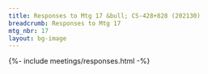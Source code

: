 ```yaml
---
title: Responses to Mtg 17 &bull; CS-428+828 (202130)
breadcrumb: Responses to Mtg 17
mtg_nbr: 17
layout: bg-image
---
```


{%- include meetings/responses.html -%}
